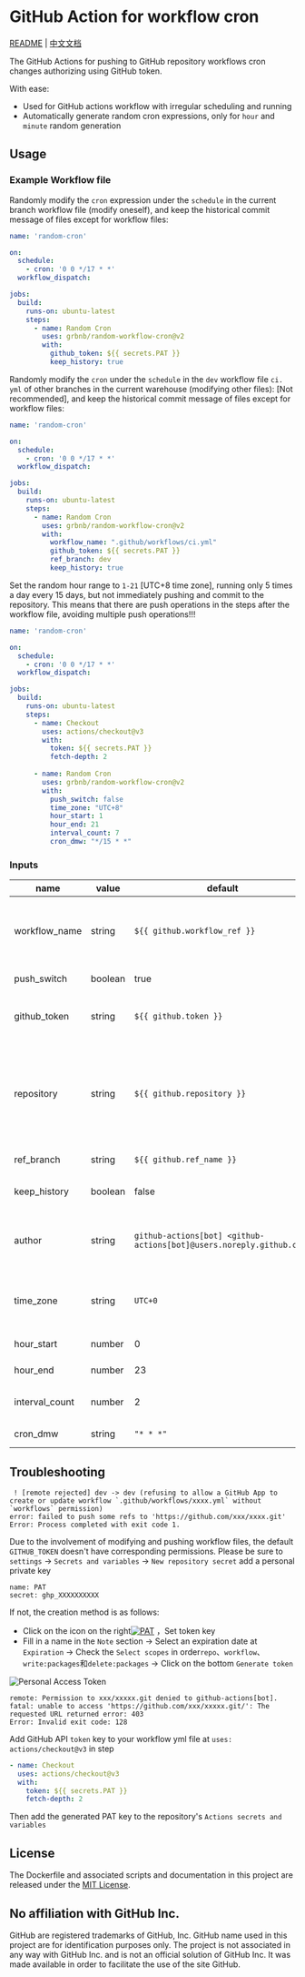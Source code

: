 # GitHub Action for workflow cron

[README](README.md) | [中文文档](README_zh.md)

The GitHub Actions for pushing to GitHub repository workflows cron changes authorizing using GitHub token.

With ease:

- Used for GitHub actions workflow with irregular scheduling and running
- Automatically generate random cron expressions, only for `hour` and `minute` random generation

## Usage

### Example Workflow file

Randomly modify the `cron` expression under the `schedule` in the current branch workflow file (modify oneself), and keep the historical commit message of files except for workflow files:

```yaml
name: 'random-cron'

on:
  schedule:
    - cron: '0 0 */17 * *'
  workflow_dispatch:

jobs:
  build:
    runs-on: ubuntu-latest
    steps:
      - name: Random Cron
        uses: grbnb/random-workflow-cron@v2
        with:
          github_token: ${{ secrets.PAT }}
          keep_history: true
```

Randomly modify the `cron` under the `schedule` in the `dev` workflow file `ci. yml` of other branches in the current warehouse (modifying other files): [Not recommended], and keep the historical commit message of files except for workflow files:

```yaml
name: 'random-cron'

on:
  schedule:
    - cron: '0 0 */17 * *'
  workflow_dispatch:

jobs:
  build:
    runs-on: ubuntu-latest
    steps:
      - name: Random Cron
        uses: grbnb/random-workflow-cron@v2
        with:
          workflow_name: ".github/workflows/ci.yml"
          github_token: ${{ secrets.PAT }}
          ref_branch: dev
          keep_history: true
```

Set the random hour range to `1-21` [UTC+8 time zone], running only 5 times a day every 15 days, but not immediately pushing and commit to the repository. This means that there are push operations in the steps after the workflow file, avoiding multiple push operations!!!

```yml
name: 'random-cron'

on:
  schedule:
    - cron: '0 0 */17 * *'
  workflow_dispatch:

jobs:
  build:
    runs-on: ubuntu-latest
    steps:
      - name: Checkout
        uses: actions/checkout@v3
        with:
          token: ${{ secrets.PAT }}
          fetch-depth: 2
      
      - name: Random Cron
        uses: grbnb/random-workflow-cron@v2
        with:
          push_switch: false
          time_zone: "UTC+8"
          hour_start: 1
          hour_end: 21
          interval_count: 7
          cron_dmw: "*/15 * *"
```

### Inputs

| name   | value | default | description |
|--------| ----- | ------- |-------------|
| workflow_name | string | `${{ github.workflow_ref }}` | The modified workflow file name path <br /> defaults to the current workflow path <br /> e.g. `.github/workflow/cron.yml` |
| push_switch | boolean | true | The modified workflow_file push or not at once |
| github_token | string  | `${{ github.token }}` | The GitHub PAT key with at least `repo` and `workflow` permissions<br /> [Personal Access Token](https://docs.github.com/en/authentication/keeping-your-account-and-data-secure/creating-a-personal-access-token). |
| repository | string | `${{ github.repository }}` | Repository name. <br /> The default is the current github repository <br /> If you want to push to other repository, <br /> you should make a [personal access token](https://github.com/settings/tokens) <br /> and use it as the `github_token` input. |
| ref_branch | string | `${{ github.ref_name }}` | The modified workflow_file push to destination branch |
| keep_history | boolean | false | Keep except workflow_file history commit message outside of the file |
| author | string | `github-actions[bot] <github-actions[bot]@users.noreply.github.com>` | Author name and email address as `Display Name <joe@foo.bar>` (defaults to the GitHub Actions bot user) |
| time_zone | string | `UTC+0` | The time zone of the user's region, with a range of `UTC±12`, automatically rounded down e.g. UTC+3.5 => UTC+3 |
| hour_start | number | 0 | Define the intervals start hour |
| hour_end | number | 23 | Define the intervals end hour |
| interval_count | number | 2 | Number of intervals to divide the day into, the number of runs per day |
| cron_dmw | string | `"* * *"` | Custom `Cron` DayofMonth Month DayofWeek |

## Troubleshooting

```log
 ! [remote rejected] dev -> dev (refusing to allow a GitHub App to create or update workflow `.github/workflows/xxxx.yml` without `workflows` permission)
error: failed to push some refs to 'https://github.com/xxx/xxxx.git'
Error: Process completed with exit code 1.
```

Due to the involvement of modifying and pushing workflow files, the default `GITHUB_TOKEN` doesn't have corresponding permissions. Please be sure to `settings` -> `Secrets and variables` -> `New repository secret` add a personal private key  
```
name: PAT
secret: ghp_XXXXXXXXXX
```
If not, the creation method is as follows:

- Click on the icon on the right[![PAT](https://github.githubassets.com/favicons/favicon.png)](https://github.com/settings/tokens/new) ，Set token key
- Fill in a name in the `Note` section -> Select an expiration date at `Expiration` -> Check the `Select scopes` in order`repo`、`workflow`、`write:packages`和`delete:packages` -> Click on the bottom `Generate token`

![Personal Access Token](https://github.com/grbnb/random-workflow-cron/blob/img/img/PAT.png)

```log
remote: Permission to xxx/xxxxx.git denied to github-actions[bot].
fatal: unable to access 'https://github.com/xxx/xxxxx.git/': The requested URL returned error: 403
Error: Invalid exit code: 128
```

Add GitHub API `token` key to your workflow yml file at `uses: actions/checkout@v3` in step
```yml
- name: Checkout
  uses: actions/checkout@v3
  with:
    token: ${{ secrets.PAT }}
    fetch-depth: 2
```

Then add the generated PAT key to the repository's `Actions secrets and variables`

## License

The Dockerfile and associated scripts and documentation in this project are released under the [MIT License](LICENSE).

## No affiliation with GitHub Inc.

GitHub are registered trademarks of GitHub, Inc. GitHub name used in this project are for identification purposes only. The project is not associated in any way with GitHub Inc. and is not an official solution of GitHub Inc. It was made available in order to facilitate the use of the site GitHub.